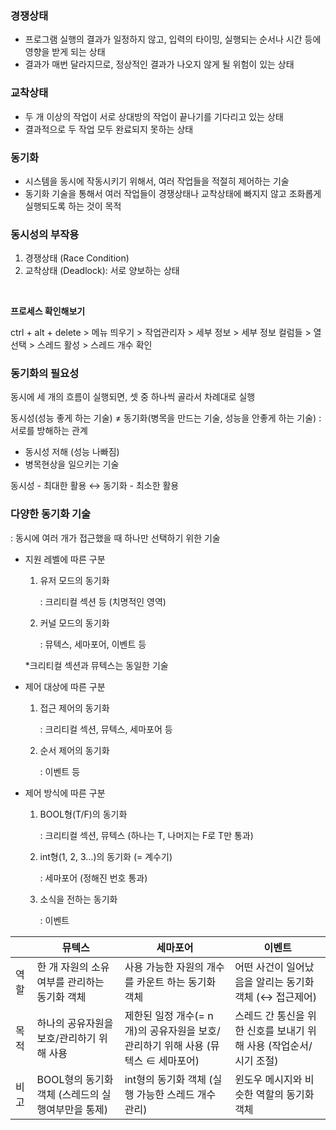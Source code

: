 ### 경쟁상태

- 프로그램 실행의 결과가 일정하지 않고, 입력의 타이밍, 실행되는 순서나 시간 등에 영향을 받게 되는 상태
- 결과가 매번 달라지므로, 정상적인 결과가 나오지 않게 될 위험이 있는 상태

### 교착상태

- 두 개 이상의 작업이 서로 상대방의 작업이 끝나기를 기다리고 있는 상태
- 결과적으로 두 작업 모두 완료되지 못하는 상태

### 동기화

- 시스템을 동시에 작동시키기 위해서, 여러 작업들을 적절히 제어하는 기술
- 동기화 기술을 통해서 여러 작업들이 경쟁상태나 교착상태에 빠지지 않고 조화롭게 실행되도록 하는 것이 목적

### 동시성의 부작용

1. 경쟁상태 (Race Condition)
2. 교착상태 (Deadlock): 서로 양보하는 상태

<br>

**프로세스 확인해보기**

ctrl + alt + delete > 메뉴 띄우기 > 작업관리자 > 세부 정보 > 세부 정보 컬럼들 > 열 선택 > 스레드 활성 > 스레드 개수 확인
    

### 동기화의 필요성

동시에 세 개의 흐름이 실행되면, 셋 중 하나씩 골라서 차례대로 실행

동시성(성능 좋게 하는 기술) ≠ 동기화(병목을 만드는 기술, 성능을 안좋게 하는 기술) : 서로를 방해하는 관계

- 동시성 저해 (성능 나빠짐)
- 병목현상을 일으키는 기술

동시성 - 최대한 활용 ↔ 동기화 - 최소한 활용

### 다양한 동기화 기술

: 동시에 여러 개가 접근했을 때 하나만 선택하기 위한 기술

- 지원 레벨에 따른 구분
    1. 유저 모드의 동기화
        
        : 크리티컬 섹션 등 (치명적인 영역)
        
    2. 커널 모드의 동기화
        
        : 뮤텍스, 세마포어, 이벤트 등
        
    
    *크리티컬 섹션과 뮤텍스는 동일한 기술
    
- 제어 대상에 따른 구분
    1. 접근 제어의 동기화
        
        : 크리티컬 섹션, 뮤텍스, 세마포어 등
        
    2. 순서 제어의 동기화
        
        : 이벤트 등
        
- 제어 방식에 따른 구분
    1. BOOL형(T/F)의 동기화
        
        : 크리티컬 섹션, 뮤텍스 (하나는 T, 나머지는 F로 T만 통과)
        
    2. int형(1, 2, 3…)의 동기화 (= 계수기)
        
        : 세마포어 (정해진 번호 통과)
        
    3. 소식을 전하는 동기화
        
        : 이벤트
        

|  | 뮤텍스 | 세마포어 | 이벤트 |
| --- | --- | --- | --- |
| 역할 | 한 개 자원의 소유여부를 관리하는 동기화 객체 | 사용 가능한 자원의 개수를 카운트 하는 동기화 객체 | 어떤 사건이 일어났음을 알리는 동기화 객체 (↔ 접근제어) |
| 목적 | 하나의 공유자원을 보호/관리하기 위해 사용 | 제한된 일정 개수(= n개)의 공유자원을 보호/관리하기 위해 사용 (뮤텍스 ∈ 세마포어) | 스레드 간 통신을 위한 신호를 보내기 위해 사용 (작업순서/시기 조절) |
| 비고 | BOOL형의 동기화 객체 (스레드의 실행여부만을 통제) | int형의 동기화 객체 (실행 가능한 스레드 개수 관리) | 윈도우 메시지와 비슷한 역할의 동기화 객체 |